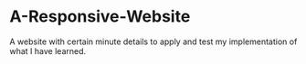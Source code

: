 # A-Responsive-Website
A website with certain minute details to apply and test my implementation of what I have learned. 
